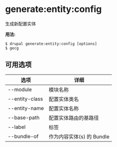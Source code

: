 # generate:entity:config
生成新配置实体

**用法:**
```
$ drupal generate:entity:config [options] 
$ gecg  
```

## 可用选项
选项 | 详细
-------|-------------
--module | 模块名称
--entity-class | 配置实体类名
--entity-name | 配置实体名称
--base-path | 配置实体路由的基路径
--label | 标签
--bundle-of | 作为内容实体(s) 的 Bundle
